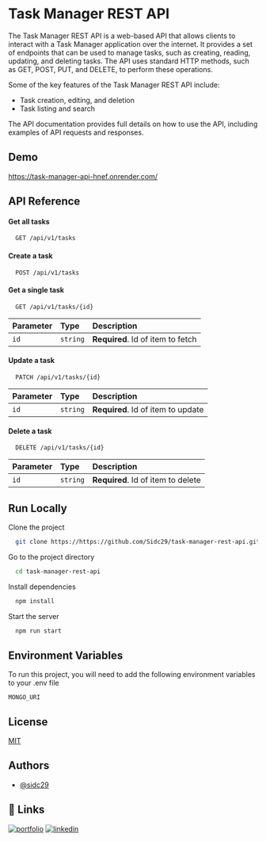 
# Task Manager REST API

The Task Manager REST API is a web-based API that allows clients to interact with a Task Manager application over the internet. It provides a set of endpoints that can be used to manage tasks, such as creating, reading, updating, and deleting tasks. The API uses standard HTTP methods, such as GET, POST, PUT, and DELETE, to perform these operations.

Some of the key features of the Task Manager REST API include:

* Task creation, editing, and deletion
* Task listing and search

The API documentation provides full details on how to use the API, including examples of API requests and responses.




## Demo

https://task-manager-api-hnef.onrender.com/


## API Reference

#### Get all tasks

```http
  GET /api/v1/tasks
```

#### Create a task

```http
  POST /api/v1/tasks
```


#### Get a single task

```http
  GET /api/v1/tasks/{id}
```


| Parameter | Type     | Description                       |
| :-------- | :------- | :-------------------------------- |
| `id`      | `string` | **Required**. Id of item to fetch |


#### Update a task

```http
  PATCH /api/v1/tasks/{id}
```

| Parameter | Type     | Description                       |
| :-------- | :------- | :-------------------------------- |
| `id`      | `string` | **Required**. Id of item to update |


#### Delete a task

```http
  DELETE /api/v1/tasks/{id}
```

| Parameter | Type     | Description                       |
| :-------- | :------- | :-------------------------------- |
| `id`      | `string` | **Required**. Id of item to delete |


## Run Locally

Clone the project

```bash
  git clone https://https://github.com/Sidc29/task-manager-rest-api.git
```

Go to the project directory

```bash
  cd task-manager-rest-api
```

Install dependencies

```bash
  npm install
```

Start the server

```bash
  npm run start
```


## Environment Variables

To run this project, you will need to add the following environment variables to your .env file

`MONGO_URI`


## License

[MIT](https://choosealicense.com/licenses/mit/)


## Authors

- [@sidc29](https://www.github.com/sidc29)


## 🔗 Links
[![portfolio](https://img.shields.io/badge/my_portfolio-000?style=for-the-badge&logo=ko-fi&logoColor=white)](http://shiddharth-portfolio.vercel.app/)
[![linkedin](https://img.shields.io/badge/linkedin-0A66C2?style=for-the-badge&logo=linkedin&logoColor=white)](https://www.linkedin.com/in/shiddharth-choudhari-aaa22b260/)

